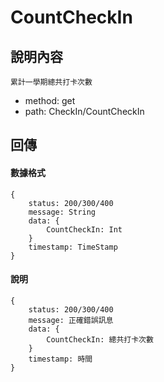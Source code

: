 # CountCheckIn
## 說明內容
```
累計一學期總共打卡次數
```
- method: get
- path:  CheckIn/CountCheckIn
## 回傳
#### 數據格式
```
{
    status: 200/300/400
    message: String
    data: {
        CountCheckIn: Int
    }
    timestamp: TimeStamp
}
```
#### 說明
```
{
    status: 200/300/400
    message: 正確錯誤訊息
    data: {
        CountCheckIn: 總共打卡次數
    }
    timestamp: 時間 
}
```
